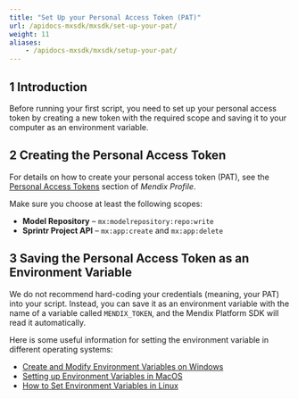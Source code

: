 ```yaml
---
title: "Set Up your Personal Access Token (PAT)"
url: /apidocs-mxsdk/mxsdk/set-up-your-pat/
weight: 11
aliases:
    - /apidocs-mxsdk/mxsdk/setup-your-pat/
---
```


## 1 Introduction

Before running your first script, you need to set up your personal access token by creating a new token with the required scope and saving it to your computer as an environment variable.

## 2 Creating the Personal Access Token

For details on how to create your personal access token (PAT), see the [Personal Access Tokens](/community-tools/mendix-profile/user-settings/#pat) section of *Mendix Profile*.

Make sure you choose at least the following scopes:

* **Model Repository** – `mx:modelrepository:repo:write`
* **Sprintr Project API** – `mx:app:create` and `mx:app:delete`

## 3 Saving the Personal Access Token as an Environment Variable

We do not recommend hard-coding your credentials (meaning, your PAT) into your script. Instead, you can save it as an environment variable with the name of a variable called `MENDIX_TOKEN`, and the Mendix Platform SDK will read it automatically.

Here is some useful information for setting the environment variable in different operating systems:

* [Create and Modify Environment Variables on Windows](https://docs.oracle.com/en/database/oracle/machine-learning/oml4r/1.5.1/oread/creating-and-modifying-environment-variables-on-windows.html#GUID-DD6F9982-60D5-48F6-8270-A27EC53807D0)
* [Setting up Environment Variables in MacOS](https://medium.com/@himanshuagarwal1395/setting-up-environment-variables-in-macos-sierra-f5978369b255)
* [How to Set Environment Variables in Linux](https://www.serverlab.ca/tutorials/linux/administration-linux/how-to-set-environment-variables-in-linux/)
